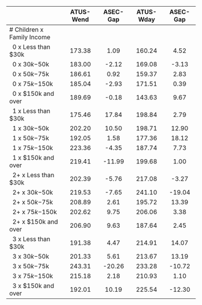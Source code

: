 
|                      |    ATUS-Wend |     ASEC-Gap |    ATUS-Wday |     ASEC-Gap |
| -------------------- | :----------: | :----------: | :----------: | :----------: |
| # Children x Family Income |              |              |              |              |
| &nbsp;&nbsp;0 x Less than $30k |       173.38 |         1.09 |       160.24 |         4.52 |
| &nbsp;&nbsp;0 x $30k-$50k |       183.00 |        -2.12 |       169.08 |        -3.13 |
| &nbsp;&nbsp;0 x $50k-$75k |       186.61 |         0.92 |       159.37 |         2.83 |
| &nbsp;&nbsp;0 x $75k-$150k |       185.04 |        -2.93 |       171.51 |         0.39 |
| &nbsp;&nbsp;0 x $150k and over |       189.69 |        -0.18 |       143.63 |         9.67 |
| &nbsp;&nbsp;1 x Less than $30k |       175.46 |        17.84 |       198.84 |         2.79 |
| &nbsp;&nbsp;1 x $30k-$50k |       202.20 |        10.50 |       198.71 |        12.90 |
| &nbsp;&nbsp;1 x $50k-$75k |       192.05 |         1.58 |       177.36 |        18.12 |
| &nbsp;&nbsp;1 x $75k-$150k |       223.36 |        -4.35 |       187.74 |         7.73 |
| &nbsp;&nbsp;1 x $150k and over |       219.41 |       -11.99 |       199.68 |         1.00 |
| &nbsp;&nbsp;2+ x Less than $30k |       202.39 |        -5.76 |       217.08 |        -3.27 |
| &nbsp;&nbsp;2+ x $30k-$50k |       219.53 |        -7.65 |       241.10 |       -19.04 |
| &nbsp;&nbsp;2+ x $50k-$75k |       208.89 |         2.61 |       195.72 |        13.39 |
| &nbsp;&nbsp;2+ x $75k-$150k |       202.62 |         9.75 |       206.06 |         3.38 |
| &nbsp;&nbsp;2+ x $150k and over |       206.90 |         9.63 |       187.64 |         2.45 |
| &nbsp;&nbsp;3 x Less than $30k |       191.38 |         4.47 |       214.91 |        14.07 |
| &nbsp;&nbsp;3 x $30k-$50k |       201.33 |         5.61 |       213.67 |        13.19 |
| &nbsp;&nbsp;3 x $50k-$75k |       243.31 |       -20.26 |       233.28 |       -10.72 |
| &nbsp;&nbsp;3 x $75k-$150k |       215.18 |         2.18 |       210.93 |         1.10 |
| &nbsp;&nbsp;3 x $150k and over |       192.01 |        10.19 |       225.54 |       -12.30 |

